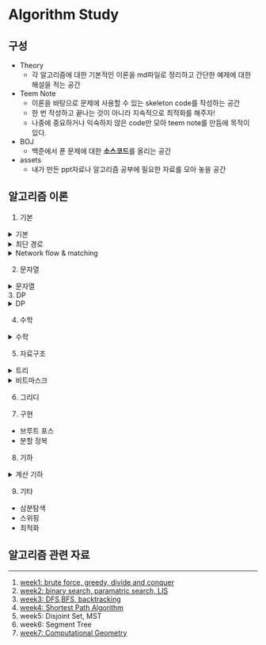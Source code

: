 # Algorithm Study

## 구성
 - Theory
   - 각 알고리즘에 대한 기본적인 이론을 md파일로 정리하고 간단한 예제에 대한 해설을 적는 공간
 - Teem Note
   - 이론을 바탕으로 문제에 사용할 수 있는 skeleton code를 작성하는 공간
   - 한 번 작성하고 끝나는 것이 아니라 지속적으로 최적화를 해주자!
   - 나중에 중요하거나 익숙하지 않은 code만 모아 teem note를 만듬에 목적이 있다.
 - BOJ
   - 백준에서 푼 문제에 대한 **소스코드**를 올리는 공간
 - assets
   - 내가 만든 ppt자료나 알고리즘 공부에 필요한 자료를 모아 놓을 공간


## 알고리즘 이론 

1. 기본
 <details>
 <summary>기본</summary>
 <div markdown="1">DFS</div>
 <div markdown="2">BFS</div>
 <div markdown="3">위상정렬</div>
 <div markdown="4">백트래킹</div>
 <div markdown="5">Euler Path/Circuit</div>
 <div markdown="6">SCC(Strong Connected Component)</div>
 <div markdown="7">2-SAT</div>
 <div markdown="8">단절점</div>
 <div markdown="9">MST</div>
 <div markdown="10">Global min-cut</div>
</details>

 <details>
<summary>최단 경로</summary>
 <div markdown="1">Dijkstra</div>
 <div markdown="2">Bellman-Ford</div>
 <div markdown="3">Floyd-Warshall</div>
 <div markdown="4">SPFA</div>
</details>

<details>
<summary>Network flow & matching</summary>
 <div markdown="1">포드-풀커슨</div>
 <div markdown="2">에드먼 카프</div>
 <div markdown="3">디닉</div>
 <div markdown="4">최대유량(포드-풀커슨 or 에드먼 카프 or 디닉)</div>
 <div markdown="5">MCMF</div>
 <div markdown="6">이분매칭</div>
 <div markdown="7">Hopcroft-Karp</div>
 <div markdown="8">최소 버텍스 커버</div>
</details>

2. 문자열

<details>
<summary>문자열</summary>
 <div markdown="1">kmp</div>
 <div markdown="2">트라이</div>
 <div markdown="3">아호코라식</div>
 <div markdown="4">로빈-카프 알고리즘</div>
 <div markdown="5">suffix array</div>
</details>
3. DP
<details>
<summary>DP</summary>
 <div markdown="1">배낭문제</div>
 <div markdown="2">트리에서의 DP</div>
 <div markdown="3">다차원 DP</div>
</details>

4. 수학
<details>
<summary>수학</summary>
 <div markdown="1">페르마의 소정리</div>
 <div markdown="2">FFT</div>
 <div markdown="3">확장유클리드</div>
 <div markdown="4">중국인 나머지 정리</div>
</details>

5. 자료구조
<details>
<summary>트리</summary>
 <div markdown="1">세그먼트 트리</div>
 <div markdown="2">lazy propagation</div>
 <div markdown="3">펜윅트리</div>
 <div markdown="4">sqrt decomposition</div>
 <div markdown="5">persistent segment tree</div>
 <div markdown="6">Merge sort tree</div>
 <div markdown="7">MO's algorithm</div>
 <div markdown="8">Parallel binary search</div>
</details>

<details>
<summary>비트마스크</summary>
 <div markdown="1">nothing</div>

</details>

6. 그리디


7. 구현
 - 브루트 포스
 - 분할 정복

8. 기하
<details>
<summary>계산 기하</summary>
 <div markdown="1">컨벡스헐</div>
 <div markdown="2">회전하는 캘리퍼스</div>
 <div markdown="3">CCW</div>
 <div markdown="4">Convex Hull Trick</div>
</details>

9. 기타
- 삼분탐색
- 스위핑
- 최적화


## 알고리즘 관련 자료
------

 1. [week1: brute force, greedy, divide and conquer](./assets/2021_summer_study/summer_algorithm_study_week1.pdf)
 2. [week2: binary search, paramatric search, LIS](./assets/2021_summer_study/summer_algorithm_study_week2.pdf)
 3. [week3: DFS,BFS, backtracking](./assets/2021_summer_study/summer_algorithm_study_week3.pdf)
 4. [week4: Shortest Path Algorithm](./assets/2021_summer_study/summer_algorithm_study_week4.pdf)
 5. week5: Disjoint Set, MST
 7. week6: Segment Tree
 8. [week7: Computational Geometry](./assets/algorithm_study_computational_geometry.pdf)
